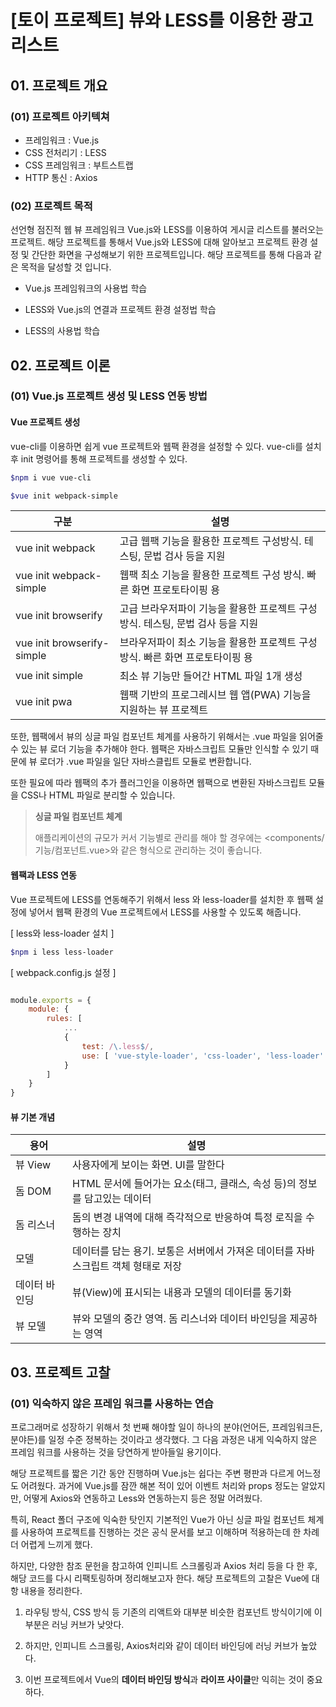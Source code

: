 # [토이 프로젝트] 뷰와 LESS를 이용한 광고 리스트

## 01. 프로젝트 개요

### (01) 프로젝트 아키텍쳐

- 프레임워크 : Vue.js
- CSS 전처리기 : LESS
- CSS 프레임워크 : 부트스트랩
- HTTP 통신 : Axios

### (02) 프로젝트 목적 

선언형 점진적 웹 뷰 프레임워크 Vue.js와 LESS를 이용하여 게시글 리스트를 불러오는 프로젝트. 해당 프로젝트를 통해서 Vue.js와 LESS에 대해 알아보고 프로젝트 환경 설정 및 간단한 화면을 구성해보기 위한 프로젝트입니다. 해당 프로젝트를 통해 다음과 같은 목적을 달성할 것 입니다.

- Vue.js 프레임워크의 사용법 학습

- LESS와 Vue.js의 연결과 프로젝트 환경 설정법 학습

- LESS의 사용법 학습

## 02. 프로젝트 이론

### (01) Vue.js 프로젝트 생성 및 LESS 연동 방법

#### Vue 프로젝트 생성

vue-cli를 이용하면 쉽게 vue 프로젝트와 웹팩 환경을 설정할 수 있다. vue-cli를 설치 후 init 명령어를 통해 프로젝트를 생성할 수 있다.

```bash
$npm i vue vue-cli

$vue init webpack-simple
```

구분                        | 설명
---------------------------| --------------------------------------------------------------------
vue init webpack           | 고급 웹팩 기능을 활용한 프로젝트 구성방식. 테스팅, 문법 검사 등을 지원
vue init webpack-simple    | 웹팩 최소 기능을 활용한 프로젝트 구성 방식. 빠른 화면 프로토타이핑 용
vue init browserify        | 고급 브라우저파이 기능을 활용한 프로젝트 구성 방식. 테스팅, 문법 검사 등을 지원
vue init browserify-simple | 브라우저파이 최소 기능을 활용한 프로젝트 구성 방식. 빠른 화면 프로토타이핑 용
vue init simple            | 최소 뷰 기능만 들어간 HTML 파일 1개 생성 
vue init pwa               | 웹팩 기반의 프로그레시브 웹 앱(PWA) 기능을 지원하는 뷰 프로젝트

또한, 웹팩에서 뷰의 싱글 파일 컴포넌트 체계를 사용하기 위해서는 .vue 파일을 읽어줄 수 있는 뷰 로더 기능을 추가해야 한다. 웹팩은 자바스크립트 모듈만 인식할 수 있기 때문에 뷰 로더가 .vue 파일을 일단 자바스클립트 모듈로 변환합니다.

또한 필요에 따라 웹팩의 추가 플러그인을 이용하면 웹팩으로 변환된 자바스크립트 모듈을 CSS나 HTML 파일로 분리할 수 있습니다.

> **싱글 파일 컴포넌트 체계**
>
> 애플리케이션의 규모가 커서 기능별로 관리를 해야 할 경우에는 <components/기능/컴포넌트.vue>와 같은 형식으로 관리하는 것이 좋습니다.

#### 웹팩과 LESS 연동

Vue 프로젝트에 LESS를 연동해주기 위해서 less 와 less-loader를 설치한 후 웹팩 설정에 넣어서 웹팩 환경의 Vue 프로젝트에서 LESS를 사용할 수 있도록 해줍니다.

[ less와 less-loader 설치 ]

```bash
$npm i less less-loader
```

[ webpack.config.js 설정 ]

```javascript

module.exports = {
    module: {
		rules: [
            ...
            {
                test: /\.less$/,
				use: [ 'vue-style-loader', 'css-loader', 'less-loader' ]
            }
        ]
    }
}

```

#### 뷰 기본 개념

용어              | 설명 
---------------- | -----------------------------------------------------------------------------
뷰 View | 사용자에게 보이는 화면. UI를 말한다
돔 DOM | HTML 문서에 들어가는 요소(태그, 클래스, 속성 등)의 정보를 담고있는 데이터
돔 리스너 | 돔의 변경 내역에 대해 즉각적으로 반응하여 특정 로직을 수행하는 장치
모델 | 데이터를 담는 용기. 보통은 서버에서 가져온 데이터를 자바스크립트 객체 형태로 저장
데이터 바인딩 | 뷰(View)에 표시되는 내용과 모델의 데이터를 동기화
뷰 모델 | 뷰와 모델의 중간 영역. 돔 리스너와 데이터 바인딩을 제공하는 영역

## 03. 프로젝트 고찰

### (01) 익숙하지 않은 프레임 워크를 사용하는 연습

  프로그래머로 성장하기 위해서 첫 번째 해야할 일이 하나의 분야(언어든, 프레임워크든, 분야든)를 일정 수준 정복하는 것이라고 생각했다. 그 다음 과정은 내게 익숙하지 않은 프레임 워크를 사용하는 것을 당연하게 받아들일 용기이다.

  해당 프로젝트를 짧은 기간 동안 진행하며 Vue.js는 쉽다는 주변 평판과 다르게 어느정도 어려웠다. 과거에 Vue.js를 잠깐 해본 적이 있어 이벤트 처리와 props 정도는 알았지만, 어떻게 Axios와 연동하고 Less와 연동하는지 등은 정말 어려웠다.

  특히, React 폴더 구조에 익숙한 탓인지 기본적인 Vue가 아닌 싱글 파일 컴포넌트 체계를 사용하여 프로젝트를 진행하는 것은 공식 문서를 보고 이해하며 적용하는데 한 차례 더 어렵게 느끼게 했다.

  하지만, 다양한 참조 문헌을 참고하여 인피니트 스크롤링과 Axios 처리 등을 다 한 후, 해당 코드를 다시 리팩토링하며 정리해보고자 한다. 해당 프로젝트의 고찰은 Vue에 대항 내용을 정리한다.  

  01. 라우팅 방식, CSS 방식 등 기존의 리액트와 대부분 비슷한 컴포넌트 방식이기에 이 부분은 러닝 커브가 낮앗다.

  02. 하지만, 인피니트 스크롤링, Axios처리와 같이 데이터 바인딩에 러닝 커브가 높았다.

  03. 이번 프로젝트에서 Vue의 **데이터 바인딩 방식**과 **라이프 사이클**만 익히는 것이 중요하다. 